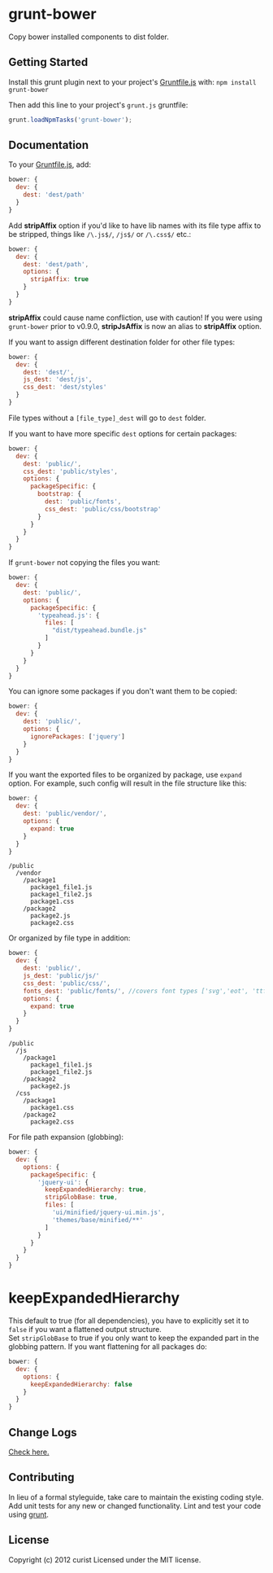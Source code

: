 # grunt-bower

Copy bower installed components to dist folder.

## Getting Started
Install this grunt plugin next to your project's [Gruntfile.js][getting_started] with: `npm install grunt-bower`

Then add this line to your project's `grunt.js` gruntfile:

```javascript
grunt.loadNpmTasks('grunt-bower');
```

[grunt]: http://gruntjs.com/
[getting_started]: http://gruntjs.com/getting-started

## Documentation
To your [Gruntfile.js][getting_started], add:

```javascript
bower: {
  dev: {
    dest: 'dest/path'
  }
}
```

Add **stripAffix** option if you'd like to have lib names with its file type affix to be stripped, things like `/\.js$/`, `/js$/` or `/\.css$/` etc.:

```javascript
bower: {
  dev: {
    dest: 'dest/path',
    options: {
      stripAffix: true
    }
  }
}
```

**stripAffix** could cause name confliction, use with caution!
If you were using `grunt-bower` prior to v0.9.0, **stripJsAffix** is now an alias to **stripAffix** option.

If you want to assign different destination folder for other file types:

```javascript
bower: {
  dev: {
    dest: 'dest/',
    js_dest: 'dest/js',
    css_dest: 'dest/styles'
  }
}
```

File types without a `[file_type]_dest` will go to `dest` folder.

If you want to have more specific `dest` options for certain packages:

```javascript
bower: {
  dev: {
    dest: 'public/',
    css_dest: 'public/styles',
    options: {
      packageSpecific: {
        bootstrap: {
          dest: 'public/fonts',
          css_dest: 'public/css/bootstrap'
        }
      }
    }
  }
}
```

If `grunt-bower` not copying the files you want:

```javascript
bower: {
  dev: {
    dest: 'public/',
    options: {
      packageSpecific: {
        'typeahead.js': {
          files: [
            "dist/typeahead.bundle.js"
          ]
        }
      }
    }
  }
}
```

You can ignore some packages if you don't want them to be copied:

```javascript
bower: {
  dev: {
    dest: 'public/',
    options: {
      ignorePackages: ['jquery']
    }
  }
}
```

If you want the exported files to be organized by package, use `expand` option. For example, such config will result in the file structure like this:

```javascript
bower: {
  dev: {
    dest: 'public/vendor/',
    options: {
      expand: true
    }
  }
}
```
```
/public
  /vendor
    /package1
      package1_file1.js
      package1_file2.js
      package1.css
    /package2
      package2.js
      package2.css
```

Or organized by file type in addition:

```javascript
bower: {
  dev: {
    dest: 'public/',
    js_dest: 'public/js/'
    css_dest: 'public/css/',
    fonts_dest: 'public/fonts/', //covers font types ['svg','eot', 'ttf', 'woff', 'otf']
    options: {
      expand: true
    }
  }
}
```
```
/public
  /js
    /package1
      package1_file1.js
      package1_file2.js
    /package2
      package2.js
  /css
    /package1
      package1.css
    /package2
      package2.css
```

For file path expansion (globbing):
```javascript
bower: {
  dev: {
    options: {
      packageSpecific: {
        'jquery-ui': {
          keepExpandedHierarchy: true,
          stripGlobBase: true,
          files: [
            'ui/minified/jquery-ui.min.js',
            'themes/base/minified/**'
          ]
        }
      }
    }
  }
}
```

keepExpandedHierarchy
===
This default to true (for all dependencies), you have to explicitly set it to `false` if you want a flattened output structure.  
Set `stripGlobBase` to true if you only want to keep the expanded part in the globbing pattern. If you want flattening for all packages do:

```javascript
bower: {
  dev: {
    options: {
      keepExpandedHierarchy: false
    }
  }
}
```

## Change Logs
[Check here.](https://github.com/curist/grunt-bower/blob/master/CHANGELOG.md)

## Contributing
In lieu of a formal styleguide, take care to maintain the existing coding style. Add unit tests for any new or changed functionality. Lint and test your code using [grunt][grunt].


## License
Copyright (c) 2012 curist
Licensed under the MIT license.

